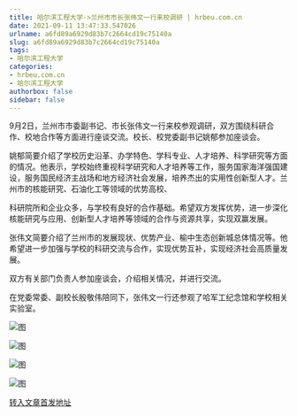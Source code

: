```yaml
---
title: 哈尔滨工程大学->兰州市市长张伟文一行来校调研 | hrbeu.com.cn
date: 2021-09-11 13:47:33.547026
urlname: a6fd89a6929d83b7c2664cd19c75140a
slug: a6fd89a6929d83b7c2664cd19c75140a
tags: 
- 哈尔滨工程大学
categories:
- hrbeu.com.cn
- 哈尔滨工程大学
authorbox: false
sidebar: false
---
```

9月2日，兰州市市委副书记、市长张伟文一行来校参观调研，双方围绕科研合作、校地合作等方面进行座谈交流。校长、校党委副书记姚郁参加座谈会。 

姚郁简要介绍了学校历史沿革、办学特色、学科专业、人才培养、科学研究等方面的情况。他表示，学校始终重视科学研究和人才培养等工作，服务国家海洋强国建设，服务国民经济主战场和地方经济社会发展，培养杰出的实用性创新型人才。兰州市的核能研究、石油化工等领域的优势高校、
<!--more-->
科研院所和企业众多，与学校有良好的合作基础。希望双方发挥优势，进一步深化核能研究与应用、创新型人才培养等领域的合作与资源共享，实现双赢发展。 

张伟文简要介绍了兰州市的发展现状、优势产业、榆中生态创新城总体情况等。他希望进一步加强与学校的科研交流与合作，实现优势互补，实现经济社会高质量发展。 

双方有关部门负责人参加座谈会，介绍相关情况，并进行交流。 

在党委常委、副校长殷敬伟陪同下，张伟文一行还参观了哈军工纪念馆和学校相关实验室。

![图](http://gongxue.cn/__local/0/73/E0/E161A1296563FFFD12387B3A046_032FE46C_1C0CB.jpg)

![图](http://gongxue.cn/__local/A/F7/D8/3DA82C168C350C3D8621D68696C_9E6BE406_11531.jpg)

![图](http://gongxue.cn/__local/2/D0/1E/3634A3FC3B6ADFB6078AB621668_67D892F8_F876.jpg)

![图](http://gongxue.cn/__local/0/19/6A/A7EBB05115995B98CAED6D6E893_50212049_17CF6.jpg)

[转入文章首发地址](http://gongxue.cn/info/1141/67637.htm)